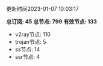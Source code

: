 更新时间2023-01-07 10:03:17

**总订阅: 45**
**总节点: 799**
**有效节点: 133**
- v2ray节点: 110
- trojan节点: 5
- ss节点: 14
- ssr节点: 4
